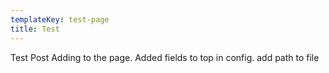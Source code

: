 ```yaml
---
templateKey: test-page
title: Test
---
```

Test Post Adding to the page. Added fields to top in config. add path to file
